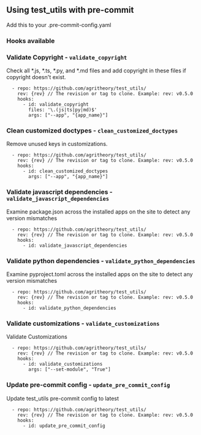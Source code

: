 ## Using test_utils with pre-commit

Add this to your .pre-commit-config.yaml

### Hooks available

### Validate Copyright - `validate_copyright`

Check all *.js, *.ts, *.py, and *.md files and add copyright in these files if copyright doesn't exist.

```
  - repo: https://github.com/agritheory/test_utils/
    rev: {rev} // The revision or tag to clone. Example: rev: v0.5.0
    hooks:
      - id: validate_copyright
        files: '\.(js|ts|py|md)$'
        args: ["--app", "{app_name}"]
```

### Clean customized doctypes - `clean_customized_doctypes`

Remove unused keys in customizations.

```
  - repo: https://github.com/agritheory/test_utils/
    rev: {rev} // The revision or tag to clone. Example: rev: v0.5.0
    hooks:
      - id: clean_customized_doctypes
        args: ["--app", "{app_name}"]
```

### Validate javascript dependencies - `validate_javascript_dependencies`

Examine package.json across the installed apps on the site to detect any version mismatches

```
  - repo: https://github.com/agritheory/test_utils/
    rev: {rev} // The revision or tag to clone. Example: rev: v0.5.0
    hooks:
      - id: validate_javascript_dependencies
```

### Validate python dependencies - `validate_python_dependencies`

Examine pyproject.toml across the installed apps on the site to detect any version mismatches

```
  - repo: https://github.com/agritheory/test_utils/
    rev: {rev} // The revision or tag to clone. Example: rev: v0.5.0
    hooks:
      - id: validate_python_dependencies
```

### Validate customizations - `validate_customizations`

Validate Customizations

```
  - repo: https://github.com/agritheory/test_utils/
    rev: {rev} // The revision or tag to clone. Example: rev: v0.5.0
    hooks:
      - id: validate_customizations
        args: ["--set-module", "True"]
```

### Update pre-commit config - `update_pre_commit_config`

Update test_utils pre-commit config to latest

```
  - repo: https://github.com/agritheory/test_utils/
    rev: {rev} // The revision or tag to clone. Example: rev: v0.5.0
    hooks:
      - id: update_pre_commit_config
```